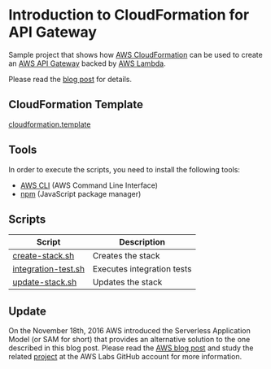 # Introduction to CloudFormation for API Gateway

Sample project that shows how [AWS CloudFormation](https://aws.amazon.com/cloudformation/) can be
used to create an [AWS API Gateway](https://aws.amazon.com/api-gateway/) backed by [AWS Lambda](https://aws.amazon.com/lambda/).

Please read the [blog post](https://www.jayway.com/2016/08/17/introduction-to-cloudformation-for-api-gateway/) for details.

## CloudFormation Template

[cloudformation.template](cloudformation.template)


## Tools

In order to execute the scripts, you need to install the following tools:

- [AWS CLI](https://aws.amazon.com/cli/) (AWS Command Line Interface)
- [npm](https://www.npmjs.com/) (JavaScript package manager)


## Scripts

| Script                                                        | Description                |
| ------------------------------------------------------------- | -------------------------- |
| [create-stack.sh](scripts/create-stack.sh)                    | Creates the stack          |
| [integration-test.sh](scripts/integration-test.sh)            | Executes integration tests |
| [update-stack.sh](scripts/update-stack.sh)                    | Updates the stack          |


## Update

On the November 18th, 2016 AWS introduced the Serverless Application Model (or SAM for short) that provides an alternative solution to the one described in this blog post. Please read the [AWS blog post](https://aws.amazon.com/blogs/compute/introducing-simplified-serverless-application-deplyoment-and-management/) and study the related [project](https://github.com/awslabs/serverless-application-model/blob/master/README.md) at the AWS Labs GitHub account for more information.
